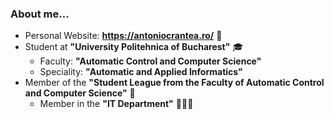 ### About me...

- Personal Website: **https://antoniocrantea.ro/** 💚
- Student at **"University Politehnica of Bucharest"** 🎓
  - Faculty: **"Automatic Control and Computer Science"**
  - Speciality: **"Automatic and Applied Informatics"**
- Member of the **"Student League from the Faculty of Automatic Control and Computer Science"** 🏫
  - Member in the **"IT Department"** 👨🏻‍💻
